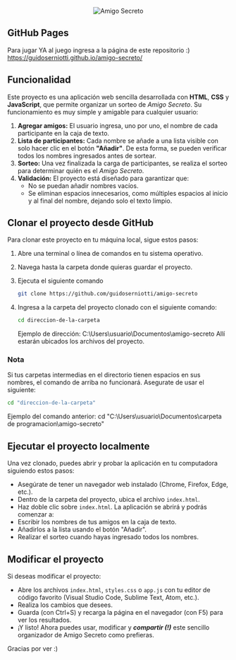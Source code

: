 <p align="center">
  <img src="https://github.com/user-attachments/assets/83731ecc-03a9-422d-81a4-e1f7c8899e85" alt="Amigo Secreto">
</p>

## GitHub Pages
Para jugar YA al juego ingresa a la página de este repositorio :)
https://guidoserniotti.github.io/amigo-secreto/

## Funcionalidad

Este proyecto es una aplicación web sencilla desarrollada con **HTML**, **CSS** y **JavaScript**, que permite organizar un sorteo de *Amigo Secreto*. Su funcionamiento es muy simple y amigable para cualquier usuario:

1. **Agregar amigos:** El usuario ingresa, uno por uno, el nombre de cada participante en la caja de texto.
2. **Lista de participantes:** Cada nombre se añade a una lista visible con solo hacer clic en el botón **"Añadir"**. De esta forma, se pueden verificar todos los nombres ingresados antes de sortear.
3. **Sorteo:** Una vez finalizada la carga de participantes, se realiza el sorteo para determinar quién es el *Amigo Secreto*.
4. **Validación:** El proyecto está diseñado para garantizar que:
   - No se puedan añadir nombres vacíos.
   - Se eliminan espacios innecesarios, como múltiples espacios al inicio y al final del nombre, dejando solo el texto limpio.

## Clonar el proyecto desde GitHub

Para clonar este proyecto en tu máquina local, sigue estos pasos:

1. Abre una terminal o línea de comandos en tu sistema operativo.
2. Navega hasta la carpeta donde quieras guardar el proyecto.
3. Ejecuta el siguiente comando

   ```bash
   git clone https://github.com/guidoserniotti/amigo-secreto
4. Ingresa a la carpeta del proyecto clonado con el siguiente comando:
   ```bash
   cd direccion-de-la-carpeta
   ```
   Ejemplo de dirección: C:\Users\usuario\Documentos\amigo-secreto
   Allí estarán ubicados los archivos del proyecto.

### Nota
Si tus carpetas intermedias en el directorio tienen espacios en sus nombres, el comando de arriba no funcionará. Asegurate de usar el siguiente:
  ```bash
  cd "direccion-de-la-carpeta"
  ```
   Ejemplo del comando anterior: cd "C:\Users\usuario\Documentos\carpeta de programacion\amigo-secreto"
## Ejecutar el proyecto localmente 
Una vez clonado, puedes abrir y probar la aplicación en tu computadora siguiendo estos pasos:
  - Asegúrate de tener un navegador web instalado (Chrome, Firefox, Edge, etc.).
  - Dentro de la carpeta del proyecto, ubica el archivo ```index.html```.
  - Haz doble clic sobre ```index.html```.
La aplicación se abrirá y podrás comenzar a:
  - Escribir los nombres de tus amigos en la caja de texto.
  - Añadirlos a la lista usando el botón "Añadir".
  - Realizar el sorteo cuando hayas ingresado todos los nombres.

## Modificar el proyecto
Si deseas modificar el proyecto:
  - Abre los archivos ```index.html```, ```styles.css``` o ```app.js``` con tu editor de código favorito (Visual Studio Code, Sublime Text, Atom, etc.).
  - Realiza los cambios que desees.
  - Guarda (con Ctrl+S) y recarga la página en el navegador (con F5) para ver los resultados.
  - ¡Y listo! Ahora puedes usar, modificar y ***compartir (!)*** este sencillo organizador de Amigo Secreto como prefieras.

Gracias por ver :)
